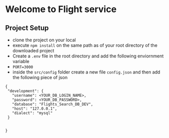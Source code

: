# Welcome to Flight service

## Project Setup
 - clone the project on your local
 - execute `npm install` on the same path as of your root directory of the downloaded project
 - Create a `.env` file in the root directory and add the following enviornment variable
 - `PORT=3000`
 - inside the `src/config` folder create a new file `config.json` and then add the following piece of json 

 ```
 {
  "development": {
    "username": <YOUR_DB_LOGIN_NAME>,
    "password": <YOUR_DB_PASSWORD>,
    "database": "Flights_Search_DB_DEV",
    "host": "127.0.0.1",
    "dialect": "mysql"
  }

  
}

 ```
